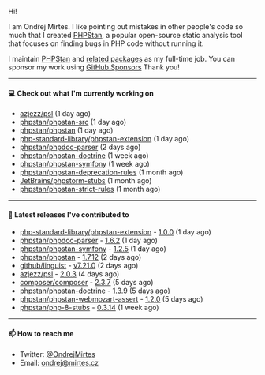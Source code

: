 Hi!

I am Ondřej Mirtes. I like pointing out mistakes in other people's code so much that I created [PHPStan](https://phpstan.org/), a popular open-source static analysis tool that focuses on finding bugs in PHP code without running it.

I maintain [PHPStan](https://github.com/phpstan/phpstan) and [related packages](https://github.com/phpstan/) as my full-time job. You can sponsor my work using [GitHub Sponsors](https://github.com/sponsors/ondrejmirtes) Thank you!

---

#### 💻 Check out what I'm currently working on

- [azjezz/psl](https://github.com/azjezz/psl) (1 day ago)
- [phpstan/phpstan-src](https://github.com/phpstan/phpstan-src) (1 day ago)
- [phpstan/phpstan](https://github.com/phpstan/phpstan) (1 day ago)
- [php-standard-library/phpstan-extension](https://github.com/php-standard-library/phpstan-extension) (1 day ago)
- [phpstan/phpdoc-parser](https://github.com/phpstan/phpdoc-parser) (2 days ago)
- [phpstan/phpstan-doctrine](https://github.com/phpstan/phpstan-doctrine) (1 week ago)
- [phpstan/phpstan-symfony](https://github.com/phpstan/phpstan-symfony) (1 week ago)
- [phpstan/phpstan-deprecation-rules](https://github.com/phpstan/phpstan-deprecation-rules) (1 month ago)
- [JetBrains/phpstorm-stubs](https://github.com/JetBrains/phpstorm-stubs) (1 month ago)
- [phpstan/phpstan-strict-rules](https://github.com/phpstan/phpstan-strict-rules) (1 month ago)

---

#### 🔭 Latest releases I've contributed to

- [php-standard-library/phpstan-extension](https://github.com/php-standard-library/phpstan-extension) - [1.0.0](https://github.com/php-standard-library/phpstan-extension/releases/tag/1.0.0) (1 day ago)
- [phpstan/phpdoc-parser](https://github.com/phpstan/phpdoc-parser) - [1.6.2](https://github.com/phpstan/phpdoc-parser/releases/tag/1.6.2) (1 day ago)
- [phpstan/phpstan-symfony](https://github.com/phpstan/phpstan-symfony) - [1.2.5](https://github.com/phpstan/phpstan-symfony/releases/tag/1.2.5) (1 day ago)
- [phpstan/phpstan](https://github.com/phpstan/phpstan) - [1.7.12](https://github.com/phpstan/phpstan/releases/tag/1.7.12) (2 days ago)
- [github/linguist](https://github.com/github/linguist) - [v7.21.0](https://github.com/github/linguist/releases/tag/v7.21.0) (2 days ago)
- [azjezz/psl](https://github.com/azjezz/psl) - [2.0.3](https://github.com/azjezz/psl/releases/tag/2.0.3) (4 days ago)
- [composer/composer](https://github.com/composer/composer) - [2.3.7](https://github.com/composer/composer/releases/tag/2.3.7) (5 days ago)
- [phpstan/phpstan-doctrine](https://github.com/phpstan/phpstan-doctrine) - [1.3.9](https://github.com/phpstan/phpstan-doctrine/releases/tag/1.3.9) (5 days ago)
- [phpstan/phpstan-webmozart-assert](https://github.com/phpstan/phpstan-webmozart-assert) - [1.2.0](https://github.com/phpstan/phpstan-webmozart-assert/releases/tag/1.2.0) (5 days ago)
- [phpstan/php-8-stubs](https://github.com/phpstan/php-8-stubs) - [0.3.14](https://github.com/phpstan/php-8-stubs/releases/tag/0.3.14) (1 week ago)

---

#### 📫 How to reach me

- Twitter: [@OndrejMirtes](https://twitter.com/ondrejmirtes)
- Email: [ondrej@mirtes.cz](mailto:ondrej@mirtes.cz)
